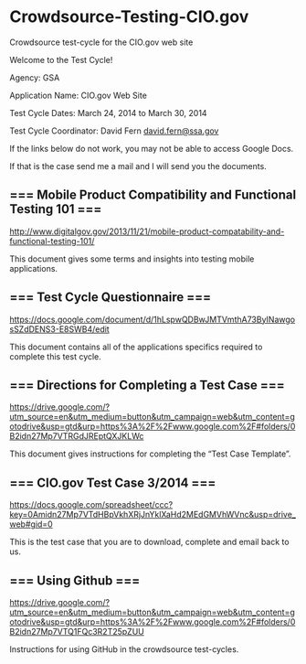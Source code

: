 Crowdsource-Testing-CIO.gov
===========================

Crowdsource test-cycle for the CIO.gov web site

Welcome to the Test Cycle!

Agency: GSA 

Application Name: CIO.gov Web Site

Test Cycle Dates: March 24, 2014 to March 30, 2014

Test Cycle Coordinator: David Fern david.fern@ssa.gov

If the links below do not work, you may not be able to access Google Docs. 

If that is the case send me a mail and I will send you the documents.

=== Mobile Product Compatibility and Functional Testing 101 ===
--------------------------
http://www.digitalgov.gov/2013/11/21/mobile-product-compatability-and-functional-testing-101/ 

This document gives some terms and insights into testing mobile applications.

=== Test Cycle Questionnaire ===
--------------------------------
https://docs.google.com/document/d/1hLspwQDBwJMTVmthA73ByINawgosSZdDENS3-E8SWB4/edit

This document contains all of the applications specifics required to complete this test cycle.

=== Directions for Completing a Test Case ===
---------------------------------------------
https://drive.google.com/?utm_source=en&utm_medium=button&utm_campaign=web&utm_content=gotodrive&usp=gtd&urp=https%3A%2F%2Fwww.google.com%2F#folders/0B2idn27Mp7VTRGdJREptQXJKLWc

This document gives instructions for completing the “Test Case Template”. 

=== CIO.gov Test Case 3/2014 ===
---------------------------------------
https://docs.google.com/spreadsheet/ccc?key=0Amidn27Mp7VTdHBpVkhXRjJnYklXaHd2MEdGMVhWVnc&usp=drive_web#gid=0

This is the test case that you are to download, complete and email back to us.

=== Using Github ===
--------------------
https://drive.google.com/?utm_source=en&utm_medium=button&utm_campaign=web&utm_content=gotodrive&usp=gtd&urp=https%3A%2F%2Fwww.google.com%2F#folders/0B2idn27Mp7VTQ1FQc3R2T25pZUU

Instructions for using GitHub in the crowdsource test-cycles.

